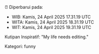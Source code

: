 ⏰ Diperbarui pada:
- WIB: Kamis, 24 April 2025 17.31.19 UTC
- WITA: Kamis, 24 April 2025 18.31.19 UTC
- WIT: Kamis, 24 April 2025 19.31.19 UTC

Kutipan Inspiratif:
"My life needs editing."


Kategori: funny

